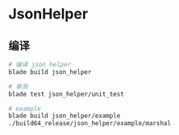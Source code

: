 # JsonHelper

## 编译

```bash
# 编译 json helper
blade build json_helper

# 单测
blade test json_helper/unit_test

# example
blade build json_helper/example
./build64_release/json_helper/example/marshal
```
